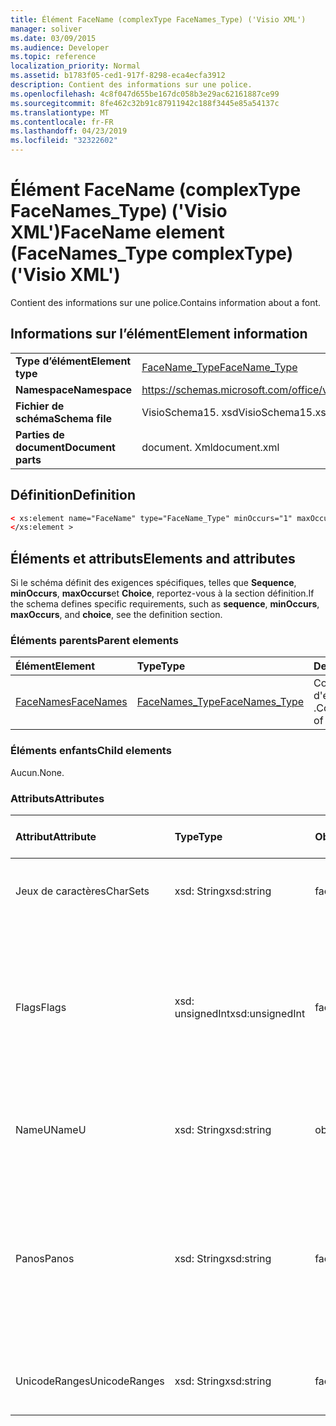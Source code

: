 ```yaml
---
title: Élément FaceName (complexType FaceNames_Type) ('Visio XML')
manager: soliver
ms.date: 03/09/2015
ms.audience: Developer
ms.topic: reference
localization_priority: Normal
ms.assetid: b1783f05-ced1-917f-8298-eca4ecfa3912
description: Contient des informations sur une police.
ms.openlocfilehash: 4c8f047d655be167dc058b3e29ac62161887ce99
ms.sourcegitcommit: 8fe462c32b91c87911942c188f3445e85a54137c
ms.translationtype: MT
ms.contentlocale: fr-FR
ms.lasthandoff: 04/23/2019
ms.locfileid: "32322602"
---
```

# <a name="facename-element-facenamestype-complextype-visio-xml"></a><span data-ttu-id="e7ab0-103">Élément FaceName (complexType FaceNames_Type) ('Visio XML')</span><span class="sxs-lookup"><span data-stu-id="e7ab0-103">FaceName element (FaceNames_Type complexType) ('Visio XML')</span></span>

<span data-ttu-id="e7ab0-104">Contient des informations sur une police.</span><span class="sxs-lookup"><span data-stu-id="e7ab0-104">Contains information about a font.</span></span>
  
## <a name="element-information"></a><span data-ttu-id="e7ab0-105">Informations sur l’élément</span><span class="sxs-lookup"><span data-stu-id="e7ab0-105">Element information</span></span>

|||
|:-----|:-----|
|<span data-ttu-id="e7ab0-106">**Type d’élément**</span><span class="sxs-lookup"><span data-stu-id="e7ab0-106">**Element type**</span></span> <br/> |[<span data-ttu-id="e7ab0-107">FaceName_Type</span><span class="sxs-lookup"><span data-stu-id="e7ab0-107">FaceName_Type</span></span>](facename_type-complextypevisio-xml.md) <br/> |
|<span data-ttu-id="e7ab0-108">**Namespace**</span><span class="sxs-lookup"><span data-stu-id="e7ab0-108">**Namespace**</span></span> <br/> |https://schemas.microsoft.com/office/visio/2012/main  <br/> |
|<span data-ttu-id="e7ab0-109">**Fichier de schéma**</span><span class="sxs-lookup"><span data-stu-id="e7ab0-109">**Schema file**</span></span> <br/> |<span data-ttu-id="e7ab0-110">VisioSchema15. xsd</span><span class="sxs-lookup"><span data-stu-id="e7ab0-110">VisioSchema15.xsd</span></span>  <br/> |
|<span data-ttu-id="e7ab0-111">**Parties de document**</span><span class="sxs-lookup"><span data-stu-id="e7ab0-111">**Document parts**</span></span> <br/> |<span data-ttu-id="e7ab0-112">document. Xml</span><span class="sxs-lookup"><span data-stu-id="e7ab0-112">document.xml</span></span>  <br/> |
   
## <a name="definition"></a><span data-ttu-id="e7ab0-113">Définition</span><span class="sxs-lookup"><span data-stu-id="e7ab0-113">Definition</span></span>

```XML
< xs:element name="FaceName" type="FaceName_Type" minOccurs="1" maxOccurs="unbounded" >
</xs:element > 
```

## <a name="elements-and-attributes"></a><span data-ttu-id="e7ab0-114">Éléments et attributs</span><span class="sxs-lookup"><span data-stu-id="e7ab0-114">Elements and attributes</span></span>

<span data-ttu-id="e7ab0-115">Si le schéma définit des exigences spécifiques, telles que **Sequence**, **minOccurs**, **maxOccurs**et **Choice**, reportez-vous à la section définition.</span><span class="sxs-lookup"><span data-stu-id="e7ab0-115">If the schema defines specific requirements, such as **sequence**, **minOccurs**, **maxOccurs**, and **choice**, see the definition section.</span></span> 
  
### <a name="parent-elements"></a><span data-ttu-id="e7ab0-116">Éléments parents</span><span class="sxs-lookup"><span data-stu-id="e7ab0-116">Parent elements</span></span>

|<span data-ttu-id="e7ab0-117">**Élément**</span><span class="sxs-lookup"><span data-stu-id="e7ab0-117">**Element**</span></span>|<span data-ttu-id="e7ab0-118">**Type**</span><span class="sxs-lookup"><span data-stu-id="e7ab0-118">**Type**</span></span>|<span data-ttu-id="e7ab0-119">**Description**</span><span class="sxs-lookup"><span data-stu-id="e7ab0-119">**Description**</span></span>|
|:-----|:-----|:-----|
|[<span data-ttu-id="e7ab0-120">FaceNames</span><span class="sxs-lookup"><span data-stu-id="e7ab0-120">FaceNames</span></span>](facenames-element-visiodocument_type-complextypevisio-xml.md) <br/> |[<span data-ttu-id="e7ab0-121">FaceNames_Type</span><span class="sxs-lookup"><span data-stu-id="e7ab0-121">FaceNames_Type</span></span>](facenames_type-complextypevisio-xml.md) <br/> |<span data-ttu-id="e7ab0-122">Contient une collection d'éléments **FaceName** .</span><span class="sxs-lookup"><span data-stu-id="e7ab0-122">Contains a collection of **FaceName** elements.</span></span>  <br/> |
   
### <a name="child-elements"></a><span data-ttu-id="e7ab0-123">Éléments enfants</span><span class="sxs-lookup"><span data-stu-id="e7ab0-123">Child elements</span></span>

<span data-ttu-id="e7ab0-124">Aucun.</span><span class="sxs-lookup"><span data-stu-id="e7ab0-124">None.</span></span>
  
### <a name="attributes"></a><span data-ttu-id="e7ab0-125">Attributs</span><span class="sxs-lookup"><span data-stu-id="e7ab0-125">Attributes</span></span>

|<span data-ttu-id="e7ab0-126">**Attribut**</span><span class="sxs-lookup"><span data-stu-id="e7ab0-126">**Attribute**</span></span>|<span data-ttu-id="e7ab0-127">**Type**</span><span class="sxs-lookup"><span data-stu-id="e7ab0-127">**Type**</span></span>|<span data-ttu-id="e7ab0-128">**Obligatoire**</span><span class="sxs-lookup"><span data-stu-id="e7ab0-128">**Required**</span></span>|<span data-ttu-id="e7ab0-129">**Description**</span><span class="sxs-lookup"><span data-stu-id="e7ab0-129">**Description**</span></span>|<span data-ttu-id="e7ab0-130">**Valeurs possibles**</span><span class="sxs-lookup"><span data-stu-id="e7ab0-130">**Possible values**</span></span>|
|:-----|:-----|:-----|:-----|:-----|
|<span data-ttu-id="e7ab0-131">Jeux de caractères</span><span class="sxs-lookup"><span data-stu-id="e7ab0-131">CharSets</span></span>  <br/> |<span data-ttu-id="e7ab0-132">xsd: String</span><span class="sxs-lookup"><span data-stu-id="e7ab0-132">xsd:string</span></span>  <br/> |<span data-ttu-id="e7ab0-133">facultatif</span><span class="sxs-lookup"><span data-stu-id="e7ab0-133">optional</span></span>  <br/> |<span data-ttu-id="e7ab0-134">Jeux de caractères pris en charge de la police.</span><span class="sxs-lookup"><span data-stu-id="e7ab0-134">The supported character sets of the font.</span></span>  <br/> |<span data-ttu-id="e7ab0-135">Valeurs du type xsd: String.</span><span class="sxs-lookup"><span data-stu-id="e7ab0-135">Values of the xsd:string type.</span></span>  <br/> |
|<span data-ttu-id="e7ab0-136">Flags</span><span class="sxs-lookup"><span data-stu-id="e7ab0-136">Flags</span></span>  <br/> |<span data-ttu-id="e7ab0-137">xsd: unsignedInt</span><span class="sxs-lookup"><span data-stu-id="e7ab0-137">xsd:unsignedInt</span></span>  <br/> |<span data-ttu-id="e7ab0-138">facultatif</span><span class="sxs-lookup"><span data-stu-id="e7ab0-138">optional</span></span>  <br/> |<span data-ttu-id="e7ab0-139">Indicateurs qui indiquent les éléments suivants: police manquante, police par défaut, police asiatique, police complexe, police verticale et type de police.</span><span class="sxs-lookup"><span data-stu-id="e7ab0-139">Flags that indicate the following: missing font, default font, asian font, complex font, vertical font, and font type.</span></span>  <br/> |<span data-ttu-id="e7ab0-140">Valeurs du type xsd: unsignedInt.</span><span class="sxs-lookup"><span data-stu-id="e7ab0-140">Values of the xsd:unsignedInt type.</span></span>  <br/> |
|<span data-ttu-id="e7ab0-141">NameU</span><span class="sxs-lookup"><span data-stu-id="e7ab0-141">NameU</span></span>  <br/> |<span data-ttu-id="e7ab0-142">xsd: String</span><span class="sxs-lookup"><span data-stu-id="e7ab0-142">xsd:string</span></span>  <br/> |<span data-ttu-id="e7ab0-143">obligatoire</span><span class="sxs-lookup"><span data-stu-id="e7ab0-143">required</span></span>  <br/> |<span data-ttu-id="e7ab0-144">Nom de la police sous la forme d'une chaîne Unicode UTF-16.</span><span class="sxs-lookup"><span data-stu-id="e7ab0-144">The name of the font as a UTF-16 Unicode string.</span></span>  <br/> ||
|<span data-ttu-id="e7ab0-145">Panos</span><span class="sxs-lookup"><span data-stu-id="e7ab0-145">Panos</span></span>  <br/> |<span data-ttu-id="e7ab0-146">xsd: String</span><span class="sxs-lookup"><span data-stu-id="e7ab0-146">xsd:string</span></span>  <br/> |<span data-ttu-id="e7ab0-147">facultatif</span><span class="sxs-lookup"><span data-stu-id="e7ab0-147">optional</span></span>  <br/> |<span data-ttu-id="e7ab0-148">Signature Panose de la police.</span><span class="sxs-lookup"><span data-stu-id="e7ab0-148">The panose signature for the font.</span></span> <span data-ttu-id="e7ab0-149">PaNose est un système de classification pour les polices qui les classe par rapport à leurs caractéristiques visuelles.</span><span class="sxs-lookup"><span data-stu-id="e7ab0-149">Panose is a classification system for typefaces that categorizes them based upon their visual characteristics.</span></span>  <br/> |<span data-ttu-id="e7ab0-150">Valeurs du type xsd: String.</span><span class="sxs-lookup"><span data-stu-id="e7ab0-150">Values of the xsd:string type.</span></span>  <br/> |
|<span data-ttu-id="e7ab0-151">UnicodeRanges</span><span class="sxs-lookup"><span data-stu-id="e7ab0-151">UnicodeRanges</span></span>  <br/> |<span data-ttu-id="e7ab0-152">xsd: String</span><span class="sxs-lookup"><span data-stu-id="e7ab0-152">xsd:string</span></span>  <br/> |<span data-ttu-id="e7ab0-153">facultatif</span><span class="sxs-lookup"><span data-stu-id="e7ab0-153">optional</span></span>  <br/> |<span data-ttu-id="e7ab0-154">Plages Unicode prises en charge de la police.</span><span class="sxs-lookup"><span data-stu-id="e7ab0-154">The supported Unicode ranges of the font.</span></span>  <br/> |<span data-ttu-id="e7ab0-155">Valeurs du type xsd: String.</span><span class="sxs-lookup"><span data-stu-id="e7ab0-155">Values of the xsd:string type.</span></span>  <br/> |
   

